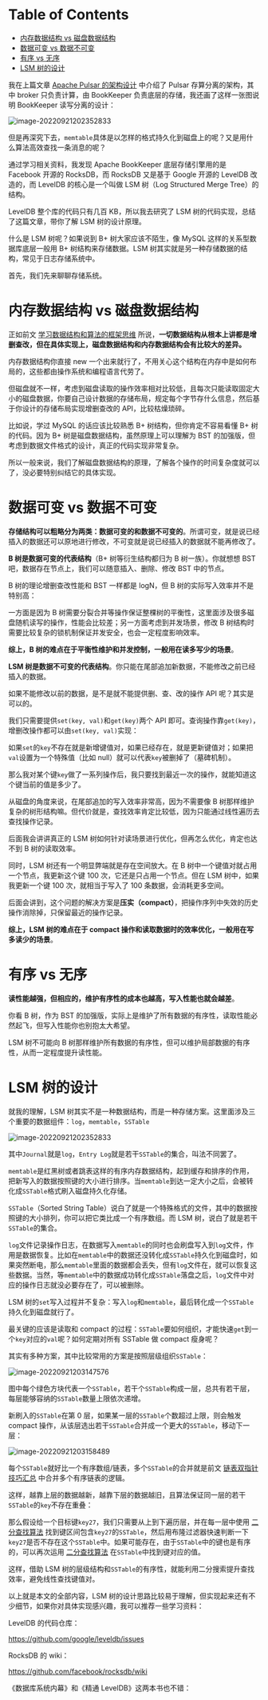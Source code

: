 # Table of Contents

* [内存数据结构 vs 磁盘数据结构](#内存数据结构-vs-磁盘数据结构)
* [数据可变 vs 数据不可变](#数据可变-vs-数据不可变)
* [有序 vs 无序](#有序-vs-无序)
* [LSM 树的设计](#lsm-树的设计)


我在上篇文章 [Apache Pulsar 的架构设计](https://mp.weixin.qq.com/s?__biz=MzAxODQxMDM0Mw==&mid=2247498023&idx=1&sn=b3ca224a1e1e2bd0fdb733547a6dd6d5&scene=21#wechat_redirect) 中介绍了 Pulsar 存算分离的架构，其中 broker 只负责计算，由 BookKeeper 负责底层的存储，我还画了这样一张图说明 BookKeeper 读写分离的设计：

![image-20220921202352833](.images/image-20220921202352833.png)

但是再深究下去，`memtable`具体是以怎样的格式持久化到磁盘上的呢？又是用什么算法高效查找一条消息的呢？

通过学习相关资料，我发现 Apache BookKeeper 底层存储引擎用的是 Facebook 开源的 RocksDB，而 RocksDB 又是基于 Google 开源的 LevelDB 改造的，而 LevelDB 的核心是一个叫做 LSM 树（Log Structured Merge Tree）的结构。

LevelDB 整个库的代码只有几百 KB，所以我去研究了 LSM 树的代码实现，总结了这篇文章，带你了解 LSM 树的设计原理。

什么是 LSM 树呢？如果说到 B+ 树大家应该不陌生，像 MySQL 这样的关系型数据库底层一般用 B+ 树结构来存储数据。LSM 树其实就是另一种存储数据的结构，常见于日志存储系统中。

首先，我们先来聊聊存储系统。



# 内存数据结构 vs 磁盘数据结构

正如前文 [学习数据结构和算法的框架思维](https://mp.weixin.qq.com/s?__biz=MzAxODQxMDM0Mw==&mid=2247484852&idx=1&sn=85b50b8b0470bb4897e517955f4e5002&scene=21#wechat_redirect) 所说，**一切数据结构从根本上讲都是增删查改，但在具体实现上，磁盘数据结构和内存数据结构会有比较大的差异。**

内存数据结构你直接 new 一个出来就行了，不用关心这个结构在内存中是如何布局的，这些都由操作系统和编程语言代劳了。

但磁盘就不一样，考虑到磁盘读取的操作效率相对比较低，且每次只能读取固定大小的磁盘数据，你要自己设计数据的存储布局，规定每个字节存什么信息，然后基于你设计的存储布局实现增删查改的 API，比较枯燥琐碎。

比如说，学过 MySQL 的话应该比较熟悉 B+ 树结构，但你肯定不容易看懂 B+ 树的代码。因为 B+ 树是磁盘数据结构，虽然原理上可以理解为 BST 的加强版，但考虑到数据文件格式的设计，真正的代码实现非常复杂。

所以一般来说，我们了解磁盘数据结构的原理，了解各个操作的时间复杂度就可以了，没必要特别纠结它的具体实现。

# 数据可变 vs 数据不可变

**存储结构可以粗略分为两类：数据可变的和数据不可变的**。所谓可变，就是说已经插入的数据还可以原地进行修改，不可变就是说已经插入的数据就不能再修改了。

**B 树是数据可变的代表结构**（B+ 树等衍生结构都归为 B 树一族）。你就想想 BST 吧，数据存在节点上，我们可以随意插入、删除、修改 BST 中的节点。

B 树的理论增删查改性能和 BST 一样都是 logN，但 B 树的实际写入效率并不是特别高：

一方面是因为 B 树需要分裂合并等操作保证整棵树的平衡性，这里面涉及很多磁盘随机读写的操作，性能会比较差；另一方面考虑到并发场景，修改 B 树结构时需要比较复杂的锁机制保证并发安全，也会一定程度影响效率。

**综上，B 树的难点在于平衡性维护和并发控制，一般用在读多写少的场景**。

**LSM 树是数据不可变的代表结构**。你只能在尾部追加新数据，不能修改之前已经插入的数据。

如果不能修改以前的数据，是不是就不能提供删、查、改的操作 API 呢？其实是可以的。

我们只需要提供`set(key, val)`和`get(key)`两个 API 即可。查询操作靠`get(key)`，增删改操作都可以由`set(key, val)`实现：

如果`set`的`key`不存在就是新增键值对，如果已经存在，就是更新键值对；如果把`val`设置为一个特殊值（比如 null）就可以代表`key`被删掉了（墓碑机制）。

那么我对某个键`key`做了一系列操作后，我只要找到最近一次的操作，就能知道这个键当前的值是多少了。

从磁盘的角度来说，在尾部追加的写入效率非常高，因为不需要像 B 树那样维护复杂的树形结构嘛。但代价就是，查找效率肯定比较低，因为只能通过线性遍历去查找操作记录。

后面我会讲讲真正的 LSM 树如何针对读场景进行优化，但再怎么优化，肯定也达不到 B 树的读取效率。

同时，LSM 树还有一个明显弊端就是存在空间放大。在 B 树中一个键值对就占用一个节点，我更新这个键 100 次，它还是只占用一个节点。但在 LSM 树中，如果我更新一个键 100 次，就相当于写入了 100 条数据，会消耗更多空间。

后面会讲到，这个问题的解决方案是**压实（compact）**，把操作序列中失效的历史操作消除掉，只保留最近的操作记录。

**综上，LSM 树的难点在于 compact 操作和读取数据时的效率优化，一般用在写多读少的场景**。



# 有序 vs 无序

**读性能越强，但相应的，维护有序性的成本也越高，写入性能也就会越差**。

你看 B 树，作为 BST 的加强版，实际上是维护了所有数据的有序性，读取性能必然起飞，但写入性能你也别抱太大希望。

LSM 树不可能向 B 树那样维护所有数据的有序性，但可以维护局部数据的有序性，从而一定程度提升读性能。



# LSM 树的设计

就我的理解，LSM 树其实不是一种数据结构，而是一种存储方案。这里面涉及三个重要的数据组件：`log`，`memtable`，`SSTable`

![image-20220921202352833](.images/image-20220921202352833.png)

其中`Journal`就是`log`，`Entry Log`就是若干`SSTable`的集合，叫法不同罢了。

`memtable`是红黑树或者跳表这样的有序内存数据结构，起到缓存和排序的作用，把新写入的数据按照键的大小进行排序。当`memtable`到达一定大小之后，会被转化成`SSTable`格式刷入磁盘持久化存储。

`SSTable`（Sorted String Table）说白了就是一个特殊格式的文件，其中的数据按照键的大小排列，你可以把它类比成一个有序数组。而 LSM 树，说白了就是若干`SSTable`的集合。

`log`文件记录操作日志，在数据写入`memtable`的同时也会刷盘写入到`log`文件，作用是数据恢复。比如在`memtable`中的数据还没转化成`SSTable`持久化到磁盘时，如果突然断电，那么`memtable`里面的数据都会丢失，但有`log`文件在，就可以恢复这些数据。当然，等`memtable`中的数据成功转化成`SSTable`落盘之后，`log`文件中对应的操作日志就没必要存在了，可以被删除。

LSM 树的`set`写入过程并不复杂：写入`log`和`memtable`，最后转化成一个`SSTable`持久化到磁盘就行了。

最关键的应该是读取和 compact 的过程：`SSTable`要如何组织，才能快速`get`到一个`key`对应的`val`呢？如何定期对所有 SSTable 做 compact 瘦身呢？

其实有多种方案，其中比较常用的方案是按照层级组织`SSTable`：

![image-20220921203147576](.images/image-20220921203147576.png)

图中每个绿色方块代表一个`SSTable`，若干个`SSTable`构成一层，总共有若干层，每层能够容纳的`SSTable`数量上限依次递增。

新刷入的`SSTable`在第 0 层，如果某一层的`SSTable`个数超过上限，则会触发 compact 操作，从该层选出若干`SSTable`合并成一个更大的`SSTable`，移动下一层：

![image-20220921203158489](.images/image-20220921203158489.png)

每个`SSTable`就好比一个有序数组/链表，多个`SSTable`的合并就是前文 [链表双指针技巧汇总](https://mp.weixin.qq.com/s?__biz=MzAxODQxMDM0Mw==&mid=2247492022&idx=1&sn=35f6cb8ab60794f8f52338fab3e5cda5&scene=21#wechat_redirect) 中合并多个有序链表的逻辑。

这样，越靠上层的数据越新，越靠下层的数据越旧，且算法保证同一层的若干`SSTable`的`key`不存在重叠：

那么假设给一个目标键`key27`，我们只需要从上到下遍历层，并在每一层中使用 [二分查找算法](https://mp.weixin.qq.com/s?__biz=MzAxODQxMDM0Mw==&mid=2247485044&idx=1&sn=e6b95782141c17abe206bfe2323a4226&scene=21#wechat_redirect) 找到键区间包含`key27`的`SSTable`，然后用布隆过滤器快速判断一下`key27`是否不存在这个`SSTable`中。如果可能存在，由于`SSTable`中的键也是有序的，可以再次运用 [二分查找算法](https://mp.weixin.qq.com/s?__biz=MzAxODQxMDM0Mw==&mid=2247485044&idx=1&sn=e6b95782141c17abe206bfe2323a4226&scene=21#wechat_redirect) 在`SSTable`中找到键对应的值。

这样，借助 LSM 树的层级结构和`SSTable`的有序性，就能利用二分搜索提升查找效率，避免线性查找键值对。

以上就是本文的全部内容，LSM 树的设计思路比较易于理解，但实现起来还有不少细节，如果你对具体实现感兴趣，我可以推荐一些学习资料：

LevelDB 的代码仓库：

https://github.com/google/leveldb/issues

RocksDB 的 wiki：

https://github.com/facebook/rocksdb/wiki

《数据库系统内幕》和《精通 LevelDB》这两本书也不错：
